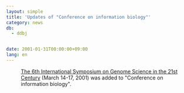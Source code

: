 ```yaml
---
layout: simple
title: 'Updates of "Conference on information biology"'
category: news
db:
  - ddbj


date: 2001-01-31T00:00:00+09:00
lang: en
---
```


<dd><a href="http://ccre.soken.ac.jp/~genome/internat.htm">The 6th International Symposium on Genome Science in the 21st Century</a> (March 14-17, 2001) was added to "Conference on information biology".</dd>

